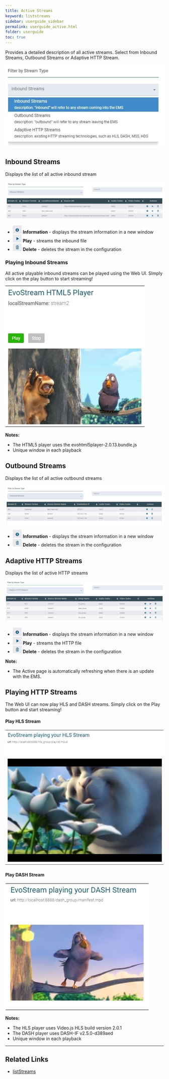 ```yaml
---
title: Active Streams
keyword: liststreams
sidebar: userguide_sidebar
permalink: userguide_active.html
folder: userguide
toc: true
---
```


Provides a detailed description of all active streams. Select from Inbound  Streams, Outbound Streams or Adaptive HTTP Stream.

![](images/userguide/activedropdown.jpg)



## Inbound Streams

Displays the list of all active inbound stream

![](images/userguide/Active_inbound.JPG)

- ![](images/userguide/Config_info.JPG)   **Information** - displays the stream information in a new window
- ![](images/userguide/VOD_play.JPG)   **Play** - streams the inbound file
- ![](images/userguide/VOD_delete.JPG)   **Delete** - deletes the stream in the configuration




### Playing Inbound Streams

All active playable inbound streams can be played using the Web UI. SImply click on the play button to start streaming!

![](images/userguide/active_playhtml5.JPG)



**Notes:**

- The HTML5 player uses the evohtml5player-2.0.13.bundle.js
- Unique window in each playback





## Outbound Streams

Displays the list of all active outbound streams

![](images/userguide/Active_outbound.JPG)

- ![](images/userguide/Config_info.JPG)   **Information** - displays the stream information in a new window
- ![](images/userguide/VOD_delete.JPG)   **Delete** - deletes the stream in the configuration






## Adaptive HTTP Streams

Displays the list of active HTTP streams

![](images/userguide/Active_http.jpg)



- ![](images/userguide/Config_info.JPG)   **Information** - displays the stream information in a new window
- ![](images/userguide/VOD_play.JPG)   **Play** - streams the HTTP file
- ![](images/userguide/VOD_delete.JPG)   **Delete** - deletes the stream in the configuration




**Note:**

- The Active page is automatically refreshing when there is an update with the EMS.





## Playing HTTP Streams

The Web UI can now play HLS and DASH streams. Simply click on the Play button and start streaming!



#### Play HLS Stream

![](images/userguide/active_playhls.JPG)



#### Play DASH Stream

![](images/userguide/active_playdash.JPG)

**Notes:**

- The HLS player uses Video.js HLS build version 2.0.1
- The DASH player uses DASH-IF v2.5.0-d389aed
- Unique window in each playback

------

## Related Links

- [listStreams]([](/api/listStreams.html))

  ​